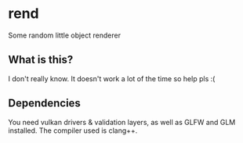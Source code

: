 
# rend
Some random little object renderer

## What is this?
I don't really know. It doesn't work a lot of the time so help pls :(

## Dependencies
You need vulkan drivers & validation layers, as well as GLFW and GLM installed. The compiler used is clang++.


